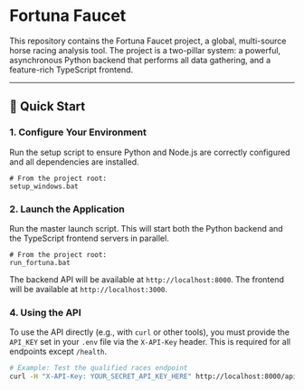 # Fortuna Faucet

This repository contains the Fortuna Faucet project, a global, multi-source horse racing analysis tool. The project is a two-pillar system: a powerful, asynchronous Python backend that performs all data gathering, and a feature-rich TypeScript frontend.

---

## 🚀 Quick Start

### 1. Configure Your Environment

Run the setup script to ensure Python and Node.js are correctly configured and all dependencies are installed.

```batch
# From the project root:
setup_windows.bat
```

### 2. Launch the Application

Run the master launch script. This will start both the Python backend and the TypeScript frontend servers in parallel.

```batch
# From the project root:
run_fortuna.bat
```

The backend API will be available at `http://localhost:8000`.
The frontend will be available at `http://localhost:3000`.

### 4. Using the API

To use the API directly (e.g., with `curl` or other tools), you must provide the `API_KEY` set in your `.env` file via the `X-API-Key` header. This is required for all endpoints except `/health`.

```bash
# Example: Test the qualified races endpoint
curl -H "X-API-Key: YOUR_SECRET_API_KEY_HERE" http://localhost:8000/api/races/qualified/trifecta
```
